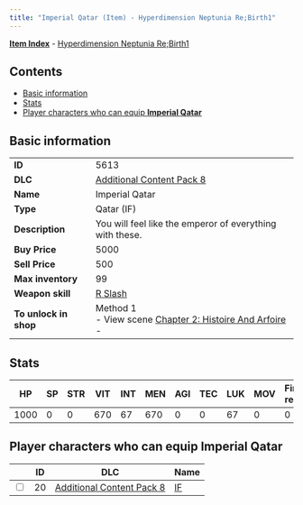 ```yaml
---
title: "Imperial Qatar (Item) - Hyperdimension Neptunia Re;Birth1"
---
```


[**Item Index**](/neptunia/rb1/item/index.html) - [Hyperdimension Neptunia Re;Birth1](/neptunia/rb1)

## Contents

- [Basic information](#basic-information)
- [Stats](#stats)
- [Player characters who can equip **Imperial Qatar**](#player-characters-who-can-equip-imperial-qatar)

## Basic information

|   |   |
| -- | -- |
| **ID** | 5613 |
| **DLC** | [Additional Content Pack 8](/neptunia/rb1/dlc/17-pack8.html) |
| **Name** | Imperial Qatar |
| **Type** | Qatar (IF) |
| **Description** | You will feel like the emperor of everything with these. |
| **Buy Price** | 5000 |
| **Sell Price** | 500 |
| **Max inventory** | 99 |
| **Weapon skill** | [R Slash](/neptunia/rb1/skill/17-3203-r-slash.html) |
| **To unlock in shop** | Method 1<br />- View scene [Chapter 2: Histoire And Arfoire](/neptunia/rb1/scene/1-201-chapter-2-histoire-and-arfoire.html)<br />-  |


## Stats

| HP | SP | STR | VIT | INT | MEN | AGI | TEC | LUK | MOV | Fire res. | Ice res. | Wind res. | Lightning res. |
| -- | -- | --- | --- | --- | --- | --- | --- | --- | --- | --------- | -------- | --------- | -------------- |
| 1000 | 0 | 0 | 670 | 67 | 670 | 0 | 0 | 67 | 0 | 0 | 0 | 0 | 0 |


## Player characters who can equip **Imperial Qatar**

|    | ID | DLC | Name |
| -- | -- | --- | ---- |
| <input type="checkbox" id="rb1-player-17-20" class="trackbox" /> | 20 | [Additional Content Pack 8](/neptunia/rb1/dlc/17-pack8.html) | [IF](/neptunia/rb1/player/17-20-if.html) |
